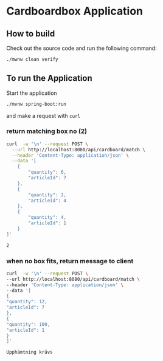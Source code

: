 # Cardboardbox Application

## How to build
Check out the source code  and run the following command:
```bash
./mwnw clean verify
```

## To run the Application


Start the application
```bash
./mvnw spring-boot:run 
```

and make a request with `curl`

### return matching box no (2)

```bash
curl  -w '\n' --request POST \
  --url http://localhost:8080/api/cardboard/match \
  --header 'Content-Type: application/json' \
  --data '[
    {
        "quantity": 6,
        "articleId": 7
    },
    {
        "quantity": 2,
        "articleId": 4
    },
    {
        "quantity": 4,
        "articleId": 1
    }
]'

2

```

### when no box fits, return message to client

```bash
curl  -w '\n' --request POST \
--url http://localhost:8080/api/cardboard/match \
--header 'Content-Type: application/json' \
--data '[
{
"quantity": 12,
"articleId": 7
},
{
"quantity": 100,
"articleId": 1
}
]'

Upphämtning krävs
```
